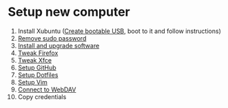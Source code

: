 # Setup new computer

1. Install Xubuntu ([Create bootable USB](/memory/create-bootable-linux-usb/), boot to it and follow instructions)
1. [Remove sudo password](/memory/remove-sudo-password/)
1. [Install and upgrade software](/memory/install-software/)
1. [Tweak Firefox](/memory/firefox-tweaks/)
1. [Tweak Xfce](/memory/xfce-tweaks/)
1. [Setup GitHub](/memory/setup-github/)
1. [Setup Dotfiles](/memory/setup-dotfiles/)
1. [Setup Vim](/memory/setup-vim/)
1. [Connect to WebDAV](/memory/thunar-connect-to-webdav/)
1. Copy credentials
